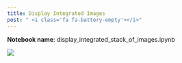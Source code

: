 ```yaml
---
title: Display Integrated Images
post: " <i class='fa fa-battery-empty'></i>"
---
```


**Notebook name**: display_integrated_stack_of_images.ipynb

<img src='/images/comingsoon.png' />